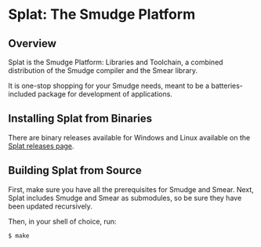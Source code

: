# Splat: The Smudge Platform

## Overview

Splat is the Smudge Platform: Libraries and Toolchain, a combined
distribution of the Smudge compiler and the Smear library.

It is one-stop shopping for your Smudge needs, meant to be a
batteries-included package for development of applications.

## Installing Splat from Binaries

There are binary releases available for Windows and Linux available on
the [Splat releases page](https://github.com/smudgelang/splat/releases).

## Building Splat from Source

First, make sure you have all the prerequisites for Smudge and Smear.
Next, Splat includes Smudge and Smear as submodules, so be sure they
have been updated recursively.

Then, in your shell of choice, run:

    $ make
